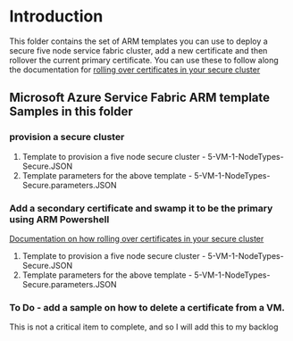 
# Introduction

This folder contains the set of ARM templates  you can use to deploy a secure five node service fabric cluster, add a new certificate and then rollover the current primary certificate. You can use these to follow along the documentation for [rolling over certificates in your secure cluster](https://azure.microsoft.com/en-us/documentation/articles/service-fabric-cluster-security-update-certs-azure/)


## Microsoft Azure Service Fabric ARM template Samples in this folder

### provision a secure cluster 
1. Template to provision a five node secure cluster - 5-VM-1-NodeTypes-Secure.JSON 
2. Template parameters for the above template - 5-VM-1-NodeTypes-Secure.parameters.JSON 


### Add a secondary certificate and swamp it to be the primary using  ARM Powershell

[Documentation on how rolling over certificates in your secure cluster](https://azure.microsoft.com/en-us/documentation/articles/service-fabric-cluster-security-update-certs-azure/)

1. Template to provision a five node secure cluster - 5-VM-1-NodeTypes-Secure.JSON 
2. Template parameters for the above template - 5-VM-1-NodeTypes-Secure.parameters.JSON 


### To Do - add a sample on how to delete a certificate from a VM.

This is not a critical item to complete, and so I will add this to my backlog